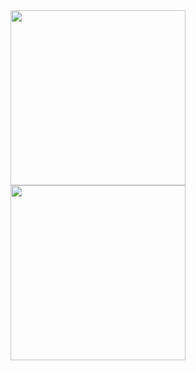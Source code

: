 <img src = "https://github.com/user-attachments/assets/92a0b6bf-f0cc-4919-b3a6-446f11be7260" width = "280" />
<img src = "https://github.com/user-attachments/assets/eed18646-9537-48fc-b8d1-c94dde2b954c" width = "280" />
